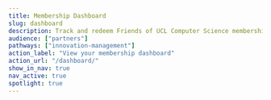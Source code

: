 ```yaml
---
title: Membership Dashboard
slug: dashboard
description: Track and redeem Friends of UCL Computer Science membership benefits, explore upcoming opportunities, and monitor engagement across projects and events.
audience: ["partners"]
pathways: ["innovation-management"]
action_label: "View your membership dashboard"
action_url: "/dashboard/"
show_in_nav: true
nav_active: true
spotlight: true
---
```

